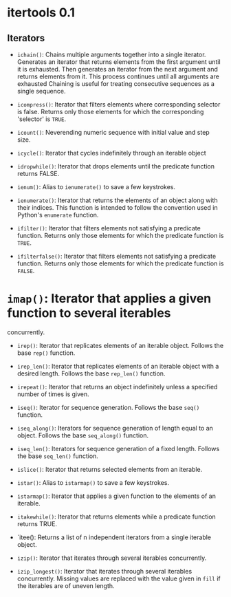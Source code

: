 # itertools 0.1

## Iterators

* `ichain()`: Chains multiple arguments together into a single iterator.
  Generates an iterator that returns elements from the first argument until it
  is exhausted. Then generates an iterator from the next argument and returns
  elements from it. This process continues until all arguments are exhausted
  Chaining is useful for treating consecutive sequences as a single sequence.

* `icompress()`: Iterator that filters elements where corresponding selector is
  false. Returns only those elements for which the corresponding 'selector' is
  `TRUE`.

* `icount()`: Neverending numeric sequence with initial value and step size.

* `icycle()`: Iterator that cycles indefinitely through an iterable object

* `idropwhile()`: Iterator that drops elements until the predicate function
  returns FALSE.

* `ienum()`: Alias to `ienumerate()` to save a few keystrokes.

* `ienumerate()`: Iterator that returns the elements of an object along with
  their indices. This function is intended to follow the convention used in
  Python's `enumerate` function.

* `ifilter()`: Iterator that filters elements not satisfying a predicate
  function. Returns only those elements for which the predicate function is
  `TRUE`.

* `ifilterfalse()`: Iterator that filters elements not satisfying a predicate
  function. Returns only those elements for which the predicate function is
  `FALSE`.

# `imap()`: Iterator that applies a given function to several iterables
  concurrently.


* `irep()`: Iterator that replicates elements of an iterable object. Follows the
  base `rep()` function.

* `irep_len()`: Iterator that replicates elements of an iterable object with a
  desired length. Follows the base `rep_len()` function.

* `irepeat()`: Iterator that returns an object indefinitely unless a specified
  number of times is given.

* `iseq()`: Iterator for sequence generation. Follows the base `seq()` function.

* `iseq_along()`: Iterators for sequence generation of length equal to an
  object. Follows the base `seq_along()` function.

* `iseq_len()`: Iterators for sequence generation of a fixed length. Follows the
  base `seq_len()` function.

* `islice()`: Iterator that returns selected elements from an iterable.

* `istar()`: Alias to `istarmap()` to save a few keystrokes.

* `istarmap()`: Iterator that applies a given function to the elements of an
  iterable.

* `itakewhile()`: Iterator that returns elements while a predicate function
  returns TRUE.

* `itee(): Returns a list of n independent iterators from a single iterable
  object.

* `izip()`: Iterator that iterates through several iterables concurrently.

* `izip_longest()`: Iterator that iterates through several iterables
  concurrently. Missing values are replaced with the value given in `fill` if
  the iterables are of uneven length.
